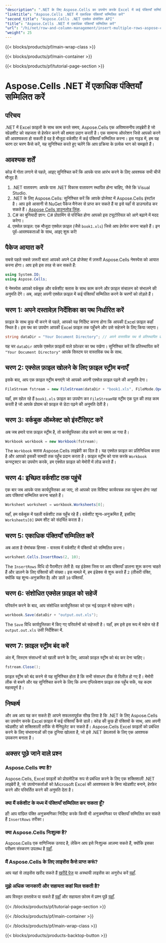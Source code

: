 ```yaml
---
"description": ".NET के लिए Aspose.Cells का उपयोग करके Excel में कई पंक्तियाँ सम्मिलित करना सीखें। निर्बाध डेटा हेरफेर के लिए हमारे विस्तृत ट्यूटोरियल का पालन करें।"
"linktitle": "Aspose.Cells .NET में एकाधिक पंक्तियाँ सम्मिलित करें"
"second_title": "Aspose.Cells .NET एक्सेल प्रोसेसिंग API"
"title": "Aspose.Cells .NET में एकाधिक पंक्तियाँ सम्मिलित करें"
"url": "/hi/net/row-and-column-management/insert-multiple-rows-aspose-cells/"
"weight": 25
---
```


{{< blocks/products/pf/main-wrap-class >}}

{{< blocks/products/pf/main-container >}}

{{< blocks/products/pf/tutorial-page-section >}}

# Aspose.Cells .NET में एकाधिक पंक्तियाँ सम्मिलित करें

## परिचय
.NET में Excel फ़ाइलों के साथ काम करते समय, Aspose.Cells एक अविश्वसनीय लाइब्रेरी है जो स्प्रेडशीट को सहजता से हेरफेर करने की क्षमता प्रदान करती है। एक सामान्य ऑपरेशन जिसे आपको करने की आवश्यकता हो सकती है वह है मौजूदा वर्कशीट में कई पंक्तियाँ सम्मिलित करना। इस गाइड में, हम यह चरण दर चरण कैसे करें, यह सुनिश्चित करते हुए चलेंगे कि आप प्रक्रिया के प्रत्येक भाग को समझते हैं।
## आवश्यक शर्तें
कोड में गोता लगाने से पहले, आइए सुनिश्चित करें कि आपके पास आरंभ करने के लिए आवश्यक सभी चीजें मौजूद हैं:
1. .NET वातावरण: आपके पास .NET विकास वातावरण स्थापित होना चाहिए, जैसे कि Visual Studio.
2. .NET के लिए Aspose.Cells: सुनिश्चित करें कि आपके प्रोजेक्ट में Aspose.Cells इंस्टॉल है। आप इसे आसानी से NuGet पैकेज मैनेजर से प्राप्त कर सकते हैं या इसे यहाँ से डाउनलोड कर सकते हैं। [Aspose Cells डाउनलोड लिंक](https://releases.aspose.com/cells/net/).
3. C# का बुनियादी ज्ञान: C# प्रोग्रामिंग से परिचित होना आपको इस ट्यूटोरियल को आगे बढ़ाने में मदद करेगा।
4. एक्सेल फ़ाइल: एक मौजूदा एक्सेल फ़ाइल (जैसे `book1.xls`) जिसे आप हेरफेर करना चाहते हैं। 
इन पूर्व-आवश्यकताओं के साथ, आइए शुरू करें!
## पैकेज आयात करें
सबसे पहले सबसे ज़रूरी बात! आपको अपने C# प्रोजेक्ट में ज़रूरी Aspose.Cells नेमस्पेस को आयात करना होगा। आप इसे इस तरह से कर सकते हैं:
```csharp
using System.IO;
using Aspose.Cells;
```
ये नेमस्पेस आपको वर्कबुक और वर्कशीट क्लास के साथ काम करने और फ़ाइल संचालन को संभालने की अनुमति देंगे। अब, आइए अपनी एक्सेल फ़ाइल में कई पंक्तियाँ सम्मिलित करने के चरणों को तोड़ते हैं।
## चरण 1: अपने दस्तावेज़ निर्देशिका का पथ निर्धारित करें
फ़ाइल के साथ कुछ भी करने से पहले, आपको यह निर्दिष्ट करना होगा कि आपकी Excel फ़ाइल कहाँ स्थित है। इस पथ का उपयोग आपकी Excel फ़ाइल तक पहुँचने और उसे सहेजने के लिए किया जाएगा।
```csharp
string dataDir = "Your Document Directory"; // अपने वास्तविक पथ से प्रतिस्थापित करें
```
यह चर `dataDir` आपके एक्सेल फ़ाइलों वाले फ़ोल्डर का पथ रखेगा। सुनिश्चित करें कि प्रतिस्थापित करें `"Your Document Directory"` आपके सिस्टम पर वास्तविक पथ के साथ.
## चरण 2: एक्सेल फ़ाइल खोलने के लिए फ़ाइल स्ट्रीम बनाएँ
इसके बाद, आप एक फ़ाइल स्ट्रीम बनाएंगे जो आपको अपनी एक्सेल फ़ाइल पढ़ने की अनुमति देगा।
```csharp
FileStream fstream = new FileStream(dataDir + "book1.xls", FileMode.Open);
```
यहाँ, हम खोल रहे हैं `book1.xls` फ़ाइल का उपयोग कर `FileStream`यह स्ट्रीम एक पुल की तरह काम करती है जो आपके प्रोग्राम को फ़ाइल से डेटा पढ़ने की अनुमति देती है।
## चरण 3: वर्कबुक ऑब्जेक्ट को इंस्टैंसिएट करें
अब जब हमारे पास फ़ाइल स्ट्रीम है, तो कार्यपुस्तिका लोड करने का समय आ गया है।
```csharp
Workbook workbook = new Workbook(fstream);
```
The `Workbook` क्लास Aspose.Cells लाइब्रेरी का दिल है। यह एक्सेल फ़ाइल का प्रतिनिधित्व करता है और आपको इसकी सामग्री तक पहुँच प्रदान करता है। फ़ाइल स्ट्रीम को पास करके `Workbook` कन्स्ट्रक्टर का उपयोग करके, हम एक्सेल फ़ाइल को मेमोरी में लोड करते हैं।
## चरण 4: इच्छित वर्कशीट तक पहुंचें
एक बार जब आपके पास कार्यपुस्तिका आ जाए, तो आपको उस विशिष्ट कार्यपत्रक तक पहुंचना होगा जहां आप पंक्तियां सम्मिलित करना चाहते हैं।
```csharp
Worksheet worksheet = workbook.Worksheets[0];
```
यहाँ, हम वर्कबुक में पहली वर्कशीट तक पहुँच रहे हैं। वर्कशीट शून्य-अनुक्रमित हैं, इसलिए `Worksheets[0]` प्रथम शीट को संदर्भित करता है।
## चरण 5: एकाधिक पंक्तियाँ सम्मिलित करें
अब आता है रोमांचक हिस्सा - वास्तव में वर्कशीट में पंक्तियों को सम्मिलित करना।
```csharp
worksheet.Cells.InsertRows(2, 10);
```
The `InsertRows` विधि दो पैरामीटर लेती है: वह इंडेक्स जिस पर आप पंक्तियाँ डालना शुरू करना चाहते हैं और डालने के लिए पंक्तियों की संख्या। इस मामले में, हम इंडेक्स से शुरू करते हैं `2` (तीसरी पंक्ति, क्योंकि यह शून्य-अनुक्रमित है) और डालें `10` पंक्तियाँ.
## चरण 6: संशोधित एक्सेल फ़ाइल को सहेजें
परिवर्तन करने के बाद, आप संशोधित कार्यपुस्तिका को एक नई फ़ाइल में सहेजना चाहेंगे।
```csharp
workbook.Save(dataDir + "output.out.xls");
```
The `Save` विधि कार्यपुस्तिका में किए गए परिवर्तनों को सहेजती है। यहाँ, हम इसे इस रूप में सहेज रहे हैं `output.out.xls` उसी निर्देशिका में. 
## चरण 7: फ़ाइल स्ट्रीम बंद करें
अंत में, सिस्टम संसाधनों को खाली करने के लिए, आपको फ़ाइल स्ट्रीम को बंद कर देना चाहिए।
```csharp
fstream.Close();
```
फ़ाइल स्ट्रीम को बंद करने से यह सुनिश्चित होता है कि सभी संसाधन ठीक से रिलीज़ हो गए हैं। मेमोरी लीक से बचने और यह सुनिश्चित करने के लिए कि अन्य एप्लिकेशन फ़ाइल तक पहुँच सकें, यह कदम महत्वपूर्ण है।
## निष्कर्ष
और अब आप यह कर सकते हैं! आपने सफलतापूर्वक सीख लिया है कि .NET के लिए Aspose.Cells का उपयोग करके Excel फ़ाइल में कई पंक्तियाँ कैसे डालें। कोड की कुछ ही पंक्तियों के साथ, आप अपनी स्प्रेडशीट को शक्तिशाली तरीके से मैनिपुलेट कर सकते हैं। Aspose.Cells Excel फ़ाइलों को प्रबंधित करने के लिए संभावनाओं की एक दुनिया खोलता है, जो इसे .NET डेवलपर्स के लिए एक आवश्यक उपकरण बनाता है।
## अक्सर पूछे जाने वाले प्रश्न
### Aspose.Cells क्या है?
Aspose.Cells, Excel फ़ाइलों को प्रोग्रामेटिक रूप से प्रबंधित करने के लिए एक शक्तिशाली .NET लाइब्रेरी है, जो उपयोगकर्ताओं को Microsoft Excel की आवश्यकता के बिना स्प्रेडशीट बनाने, हेरफेर करने और परिवर्तित करने की अनुमति देता है।
### क्या मैं वर्कशीट के मध्य में पंक्तियाँ सम्मिलित कर सकता हूँ?
हाँ! आप वांछित पंक्ति अनुक्रमणिका निर्दिष्ट करके किसी भी अनुक्रमणिका पर पंक्तियाँ सम्मिलित कर सकते हैं `InsertRows` तरीका।
### क्या Aspose.Cells निःशुल्क है?
Aspose.Cells एक वाणिज्यिक उत्पाद है, लेकिन आप इसे निःशुल्क आज़मा सकते हैं, क्योंकि इसका परीक्षण संस्करण उपलब्ध है [यहाँ](https://releases.aspose.com/).
### मैं Aspose.Cells के लिए लाइसेंस कैसे प्राप्त करूं?
आप यहां से लाइसेंस खरीद सकते हैं [खरीदें पेज](https://purchase.aspose.com/buy) या अस्थायी लाइसेंस का अनुरोध करें [यहाँ](https://purchase.aspose.com/temporary-license/).
### मुझे अधिक जानकारी और सहायता कहां मिल सकती है?
आप विस्तृत दस्तावेज पा सकते हैं [यहाँ](https://reference.aspose.com/cells/net/) और सहायता फ़ोरम में प्रश्न पूछें [यहाँ](https://forum.aspose.com/c/cells/9).

{{< /blocks/products/pf/tutorial-page-section >}}

{{< /blocks/products/pf/main-container >}}

{{< /blocks/products/pf/main-wrap-class >}}

{{< blocks/products/products-backtop-button >}}